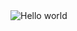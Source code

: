 <img src="https://raw.githubusercontent.com/sagar-viradiya/sagar-viradiya/master/resources/banner.png" alt="Hello world">
<div align="center">
</div>
